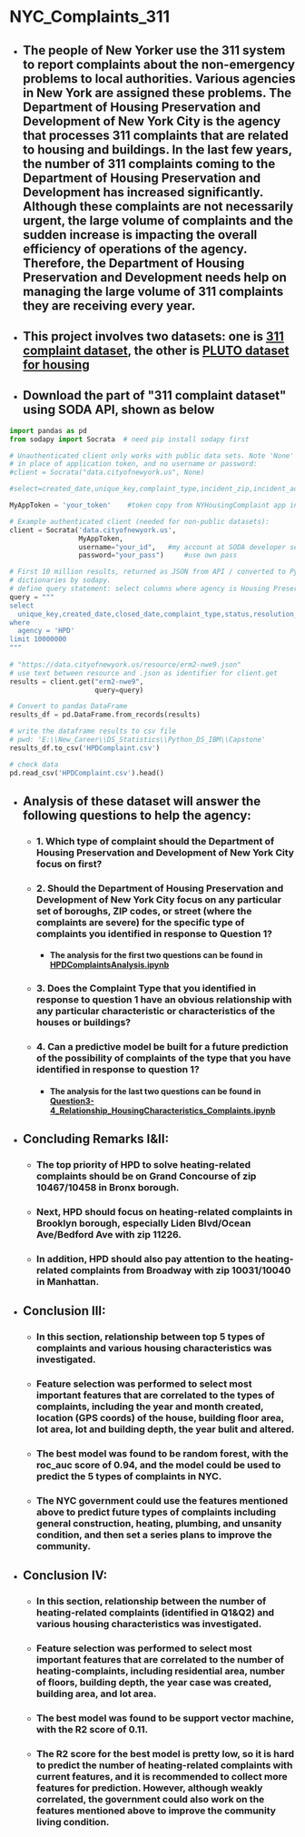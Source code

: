 # NYC_Complaints_311
  - ## The people of New Yorker use the 311 system to report complaints about the non-emergency problems to local authorities. Various agencies in New York are assigned these problems. The Department of Housing Preservation and Development of New York City is the agency that processes 311 complaints that are related to housing and buildings. In the last few years, the number of 311 complaints coming to the Department of Housing Preservation and Development has increased significantly. Although these complaints are not necessarily urgent, the large volume of complaints and the sudden increase is impacting the overall efficiency of operations of the agency. Therefore, the Department of Housing Preservation and Development needs help on managing the large volume of 311 complaints they are receiving every year.
  - ## This project involves two datasets: one is [311 complaint dataset](https://data.cityofnewyork.us/Social-Services/311-Service-Requests-from-2010-to-Present/erm2-nwe9), the other is [PLUTO dataset for housing](https://data.cityofnewyork.us/City-Government/Primary-Land-Use-Tax-Lot-Output-PLUTO-/xuk2-nczf)
  - ## Download the part of "311 complaint dataset" using SODA API, shown as below
```python 
import pandas as pd
from sodapy import Socrata  # need pip install sodapy first

# Unauthenticated client only works with public data sets. Note 'None'
# in place of application token, and no username or password:
#client = Socrata("data.cityofnewyork.us", None)

#select=created_date,unique_key,complaint_type,incident_zip,incident_address,street_name,address_type,city,resolution_description,borough,latitude,longitude,closed_date,location_type,status

MyAppToken = 'your_token'    #token copy from NYHousingComplaint app in opendata.socrata.com

# Example authenticated client (needed for non-public datasets):
client = Socrata('data.cityofnewyork.us', 
                 MyAppToken, 
                 username="your_id",   #my account at SODA developer settings
                 password="your_pass")     #use own pass

# First 10 million results, returned as JSON from API / converted to Python list of
# dictionaries by sodapy.
# define query statement: select columns where agency is Housing Preservation and Development (HPD)
query = """
select 
  unique_key,created_date,closed_date,complaint_type,status,resolution_description,location_type,borough,incident_zip,incident_address,street_name,address_type,city,latitude,longitude
where
  agency = 'HPD'
limit 10000000
"""
 
# "https://data.cityofnewyork.us/resource/erm2-nwe9.json"  
# use text between resource and .json as identifier for client.get 
results = client.get("erm2-nwe9", 
                     query=query)

# Convert to pandas DataFrame
results_df = pd.DataFrame.from_records(results)

# write the dataframe results to csv file
# pwd: 'E:\\New_Career\\DS_Statistics\\Python_DS_IBM\\Capstone'
results_df.to_csv('HPDComplaint.csv')

# check data
pd.read_csv('HPDComplaint.csv').head()
```
  - ## Analysis of these dataset will answer the following questions to help the agency:
    - ### 1. Which type of complaint should the Department of Housing Preservation and Development of New York City focus on first?
    - ### 2. Should the Department of Housing Preservation and Development of New York City focus on any particular set of boroughs, ZIP codes, or street (where the complaints are severe) for the specific type of complaints you identified in response to Question 1?
      - #### The analysis for the first two questions can be found in [HPDComplaintsAnalysis.ipynb](https://github.com/OnePiece101/NYC_Complaints_311/blob/master/HPDComplaintsAnalysis.ipynb)
    - ### 3. Does the Complaint Type that you identified in response to question 1 have an obvious relationship with any particular characteristic or characteristics of the houses or buildings?
    - ### 4. Can a predictive model be built for a future prediction of the possibility of complaints of the type that you have identified in response to question 1?
      - #### The analysis for the last two questions can be found in [Question3-4_Relationship_HousingCharacteristics_Complaints.ipynb](https://github.com/OnePiece101/NYC_Complaints_311/blob/master/Question3-4_Relationship_HousingCharacteristics_Complaints.ipynb)
  - ## Concluding Remarks I&II:
    * ### The top priority of HPD to solve heating-related complaints should be on Grand Concourse of zip 10467/10458 in Bronx borough.
    * ### Next, HPD should focus on heating-related complaints in Brooklyn borough, especially Liden Blvd/Ocean Ave/Bedford Ave with zip 11226. 
    * ### In addition, HPD should also pay attention to the heating-related complaints from Broadway with zip 10031/10040 in Manhattan.
  - ## Conclusion III:
    * ### In this section, relationship between top 5 types of complaints and various housing characteristics was investigated.
    - ### Feature selection was performed to select most important features that are correlated to the types of complaints, including the year and month created, location (GPS coords) of the house, building floor area, lot area, lot and building depth, the year bulit and altered.
    * ### The best model was found to be random forest, with the roc_auc score of 0.94, and the model could be used to predict the 5 types of complaints in NYC.
    * ### The NYC government could use the features mentioned above to predict future types of complaints including general construction, heating, plumbing, and unsanity condition, and then set a series plans to improve the community.
  - ## Conclusion IV: 
    * ### In this section, relationship between the number of heating-related complaints (identified in Q1&Q2) and various housing characteristics was investigated.
    - ### Feature selection was performed to select most important features that are correlated to the number of heating-complaints, including residential area, number of floors, building depth, the year case was created, building area, and lot area.
    * ### The best model was found to be support vector machine, with the R2 score of 0.11.
    * ### The R2 score for the best model is pretty low, so it is hard to predict the number of heating-related complaints with current features, and it is recommended to collect more features for prediction. However, although weakly correlated, the government could also work on the features mentioned above to improve the community living condition.

